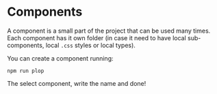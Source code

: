 # Components

A component is a small part of the project that can be used many times. Each component has it own folder (in case it need to have local sub-components, local `.css` styles or local types).

You can create a component running:

```
npm run plop
```

The select component, write the name and done!
